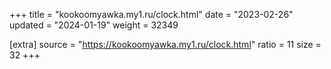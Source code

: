 +++
title = "kookoomyawka.my1.ru/clock.html"
date = "2023-02-26"
updated = "2024-01-19"
weight = 32349

[extra]
source = "https://kookoomyawka.my1.ru/clock.html"
ratio = 11
size = 32
+++
